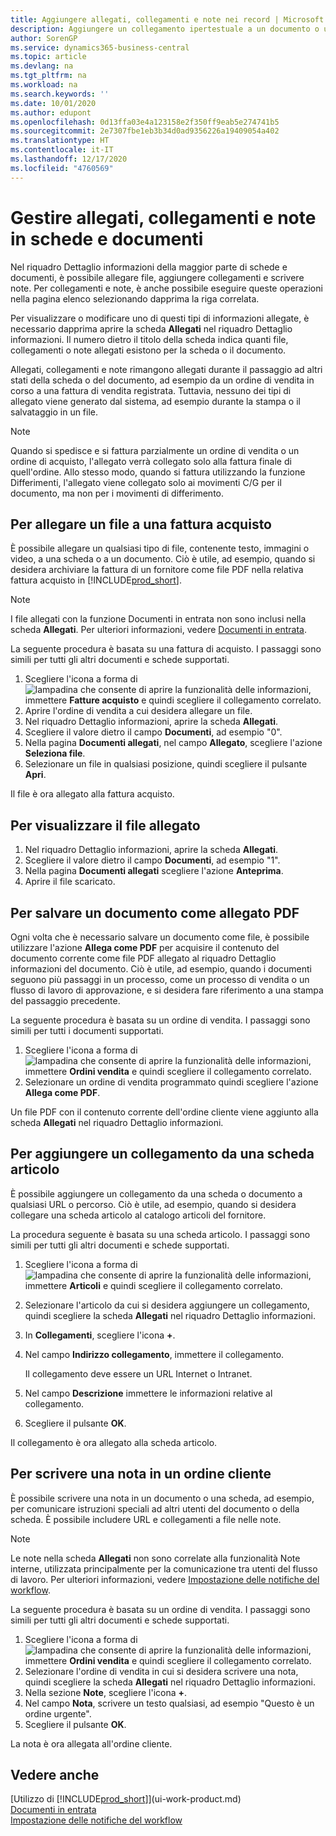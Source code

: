 ```yaml
---
title: Aggiungere allegati, collegamenti e note nei record | Microsoft Docs
description: Aggiungere un collegamento ipertestuale a un documento o un sito Web in un record specifico, ad esempio, un cliente o un documento.
author: SorenGP
ms.service: dynamics365-business-central
ms.topic: article
ms.devlang: na
ms.tgt_pltfrm: na
ms.workload: na
ms.search.keywords: ''
ms.date: 10/01/2020
ms.author: edupont
ms.openlocfilehash: 0d13ffa03e4a123158e2f350ff9eab5e274741b5
ms.sourcegitcommit: 2e7307fbe1eb3b34d0ad9356226a19409054a402
ms.translationtype: HT
ms.contentlocale: it-IT
ms.lasthandoff: 12/17/2020
ms.locfileid: "4760569"
---
```

# <a name="manage-attachments-links-and-notes-on-cards-and-documents"></a>Gestire allegati, collegamenti e note in schede e documenti

Nel riquadro Dettaglio informazioni della maggior parte di schede e documenti, è possibile allegare file, aggiungere collegamenti e scrivere note. Per collegamenti e note, è anche possibile eseguire queste operazioni nella pagina elenco selezionando dapprima la riga correlata.

Per visualizzare o modificare uno di questi tipi di informazioni allegate, è necessario dapprima aprire la scheda **Allegati** nel riquadro Dettaglio informazioni. Il numero dietro il titolo della scheda indica quanti file, collegamenti o note allegati esistono per la scheda o il documento.

Allegati, collegamenti e note rimangono allegati durante il passaggio ad altri stati della scheda o del documento, ad esempio da un ordine di vendita in corso a una fattura di vendita registrata. Tuttavia, nessuno dei tipi di allegato viene generato dal sistema, ad esempio durante la stampa o il salvataggio in un file.

> [!NOTE]
> Quando si spedisce e si fattura parzialmente un ordine di vendita o un ordine di acquisto, l'allegato verrà collegato solo alla fattura finale di quell'ordine. Allo stesso modo, quando si fattura utilizzando la funzione Differimenti, l'allegato viene collegato solo ai movimenti C/G per il documento, ma non per i movimenti di differimento.

## <a name="to-attach-a-file-to-a-purchase-invoice"></a>Per allegare un file a una fattura acquisto
È possibile allegare un qualsiasi tipo di file, contenente testo, immagini o video, a una scheda o a un documento. Ciò è utile, ad esempio, quando si desidera archiviare la fattura di un fornitore come file PDF nella relativa fattura acquisto in [!INCLUDE[prod_short](includes/prod_short.md)].

> [!NOTE]
> I file allegati con la funzione Documenti in entrata non sono inclusi nella scheda **Allegati**. Per ulteriori informazioni, vedere [Documenti in entrata](across-income-documents.md).

La seguente procedura è basata su una fattura di acquisto. I passaggi sono simili per tutti gli altri documenti e schede supportati.

1. Scegliere l'icona a forma di ![lampadina che consente di aprire la funzionalità delle informazioni](media/ui-search/search_small.png "Informazioni sull'operazione che si desidera eseguire"), immettere **Fatture acquisto** e quindi scegliere il collegamento correlato.
2. Aprire l'ordine di vendita a cui desidera allegare un file.
3. Nel riquadro Dettaglio informazioni, aprire la scheda **Allegati**.
4. Scegliere il valore dietro il campo **Documenti**, ad esempio "0".
5. Nella pagina **Documenti allegati**, nel campo **Allegato**, scegliere l'azione **Seleziona file**.
5. Selezionare un file in qualsiasi posizione, quindi scegliere il pulsante **Apri**.

Il file è ora allegato alla fattura acquisto.

## <a name="to-view-an-attached-file"></a>Per visualizzare il file allegato
1. Nel riquadro Dettaglio informazioni, aprire la scheda **Allegati**.
2. Scegliere il valore dietro il campo **Documenti**, ad esempio "1".
3. Nella pagina **Documenti allegati** scegliere l'azione **Anteprima**.
4. Aprire il file scaricato.

## <a name="to-save-a-document-as-a-pdf-attachment"></a>Per salvare un documento come allegato PDF
Ogni volta che è necessario salvare un documento come file, è possibile utilizzare l'azione **Allega come PDF** per acquisire il contenuto del documento corrente come file PDF allegato al riquadro Dettaglio informazioni del documento. Ciò è utile, ad esempio, quando i documenti seguono più passaggi in un processo, come un processo di vendita o un flusso di lavoro di approvazione, e si desidera fare riferimento a una stampa del passaggio precedente.

La seguente procedura è basata su un ordine di vendita. I passaggi sono simili per tutti i documenti supportati.

1. Scegliere l'icona a forma di ![lampadina che consente di aprire la funzionalità delle informazioni](media/ui-search/search_small.png "Informazioni sull'operazione che si desidera eseguire"), immettere **Ordini vendita** e quindi scegliere il collegamento correlato.
2. Selezionare un ordine di vendita programmato quindi scegliere l'azione **Allega come PDF**.

Un file PDF con il contenuto corrente dell'ordine cliente viene aggiunto alla scheda **Allegati** nel riquadro Dettaglio informazioni.

## <a name="to-add-a-link-from-an-item-card"></a>Per aggiungere un collegamento da una scheda articolo
È possibile aggiungere un collegamento da una scheda o documento a qualsiasi URL o percorso. Ciò è utile, ad esempio, quando si desidera collegare una scheda articolo al catalogo articoli del fornitore.

La procedura seguente è basata su una scheda articolo. I passaggi sono simili per tutti gli altri documenti e schede supportati.

1. Scegliere l'icona a forma di ![lampadina che consente di aprire la funzionalità delle informazioni](media/ui-search/search_small.png "Informazioni sull'operazione che si desidera eseguire"), immettere **Articoli** e quindi scegliere il collegamento correlato.
2. Selezionare l'articolo da cui si desidera aggiungere un collegamento, quindi scegliere la scheda **Allegati** nel riquadro Dettaglio informazioni.
3. In **Collegamenti**, scegliere l'icona **+**.
4. Nel campo **Indirizzo collegamento**, immettere il collegamento.

    Il collegamento deve essere un URL Internet o Intranet.

5. Nel campo **Descrizione** immettere le informazioni relative al collegamento.  
6. Scegliere il pulsante **OK**.

Il collegamento è ora allegato alla scheda articolo.  

## <a name="to-write-a-note-on-a-sales-order"></a>Per scrivere una nota in un ordine cliente
È possibile scrivere una nota in un documento o una scheda, ad esempio, per comunicare istruzioni speciali ad altri utenti del documento o della scheda. È possibile includere URL e collegamenti a file nelle note.

> [!NOTE]
> Le note nella scheda **Allegati** non sono correlate alla funzionalità Note interne, utilizzata principalmente per la comunicazione tra utenti del flusso di lavoro. Per ulteriori informazioni, vedere [Impostazione delle notifiche del workflow](across-setting-up-workflow-notifications.md).

La seguente procedura è basata su un ordine di vendita. I passaggi sono simili per tutti gli altri documenti e schede supportati.

1. Scegliere l'icona a forma di ![lampadina che consente di aprire la funzionalità delle informazioni](media/ui-search/search_small.png "Informazioni sull'operazione che si desidera eseguire"), immettere **Ordini vendita** e quindi scegliere il collegamento correlato.
2. Selezionare l'ordine di vendita in cui si desidera scrivere una nota, quindi scegliere la scheda **Allegati** nel riquadro Dettaglio informazioni.
3. Nella sezione **Note**, scegliere l'icona **+**.
4. Nel campo **Nota**, scrivere un testo qualsiasi, ad esempio "Questo è un ordine urgente".
5. Scegliere il pulsante **OK**.

La nota è ora allegata all'ordine cliente.

## <a name="see-also"></a>Vedere anche  
[Utilizzo di [!INCLUDE[prod_short](includes/prod_short.md)]](ui-work-product.md)  
[Documenti in entrata](across-income-documents.md)  
[Impostazione delle notifiche del workflow](across-setting-up-workflow-notifications.md)  
